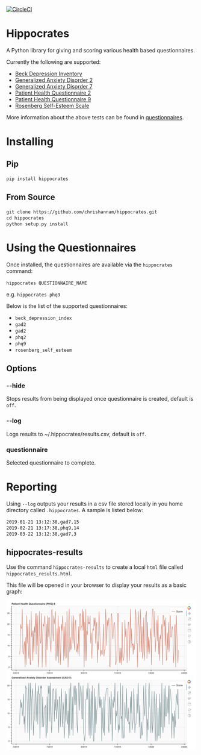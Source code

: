 [![CircleCI](https://circleci.com/gh/chrishannam/hippocrates/tree/master.svg?style=svg)](https://circleci.com/gh/chrishannam/hippocrates/tree/master)

# Hippocrates
A Python library for giving and scoring various health based questionnaires.

Currently the following are supported:
* [Beck Depression Inventory](https://en.wikipedia.org/wiki/Beck_Depression_Inventory)
* [Generalized Anxiety Disorder 2](https://en.wikipedia.org/wiki/Generalized_anxiety_disorder)
* [Generalized Anxiety Disorder 7](https://en.wikipedia.org/wiki/Generalized_Anxiety_Disorder_7)
* [Patient Health Questionnaire 2](https://en.wikipedia.org/wiki/Patient_Health_Questionnaire#2-item_depression_screener)
* [Patient Health Questionnaire 9](https://en.wikipedia.org/wiki/PHQ-9)
* [Rosenberg Self-Esteem Scale](https://en.wikipedia.org/wiki/Rosenberg_self-esteem_scale)

More information about the above tests can be found in [questionnaires](docs/questionnaires.md).

# Installing
## Pip
`pip install hippocrates`

## From Source
```
git clone https://github.com/chrishannam/hippocrates.git
cd hippocrates
python setup.py install
```


# Using the Questionnaires
Once installed, the questionnaires are available via the `hippocrates` command:

`hippocrates QUESTIONNAIRE_NAME`

e.g.
`hippocrates phq9`

Below is the list of the supported questionnaires:
* `beck_depression_index`
* `gad2`
* `gad2`
* `phq2`
* `phq9`
* `rosenberg_self_esteem`

## Options

### --hide
Stops results from being displayed once questionnaire is created, default is `off`.

### --log
Logs results to ~/.hippocrates/results.csv, default is `off`.

### questionnaire
Selected questionnaire to complete.


# Reporting
Using `--log` outputs your results in a csv file stored locally in you
home directory called `.hippocrates`. A sample is listed below:

```
2019-01-21 13:12:38,gad7,15
2019-02-21 13:17:38,phq9,14
2019-03-22 13:12:38,gad7,3
```

## hippocrates-results
Use the command `hippocrates-results` to create a local `html` file
called `hippocrates_results.html`.

This file will be opened in your browser to display your results as a
basic graph:

![Example results](docs/images/hippocrates-results.png)

